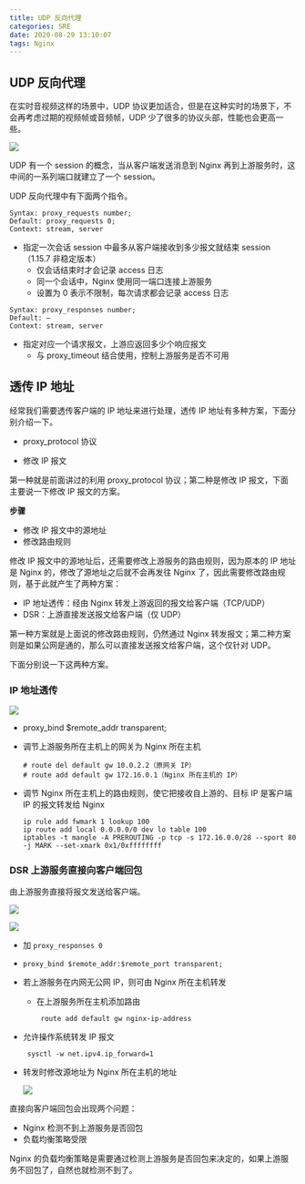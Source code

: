 ```yaml
---
title: UDP 反向代理
categories: SRE
date: 2020-08-29 13:10:07
tags: Nginx
---
```



## UDP 反向代理

在实时音视频这样的场景中，UDP 协议更加适合，但是在这种实时的场景下，不会再考虑过期的视频帧或音频帧，UDP 少了很多的协议头部，性能也会更高一些。

![](https://s3plus.meituan.net/v1/mss_f32142e8d47149129e9550e929704625/yzz-test-image/20200626155248)

<!-- more -->

UDP 有一个 session 的概念，当从客户端发送消息到 Nginx 再到上游服务时，这中间的一系列端口就建立了一个 session。

UDP 反向代理中有下面两个指令。

```nginx
Syntax: proxy_requests number;
Default: proxy_requests 0; 
Context: stream, server
```

- 指定一次会话 session 中最多从客户端接收到多少报文就结束 session（1.15.7 非稳定版本）
  - 仅会话结束时才会记录 access 日志
  - 同一个会话中，Nginx 使用同一端口连接上游服务
  - 设置为 0 表示不限制，每次请求都会记录 access 日志

```nginx
Syntax: proxy_responses number;
Default: —
Context: stream, server
```

- 指定对应一个请求报文，上游应返回多少个响应报文
  - 与 proxy_timeout 结合使用，控制上游服务是否不可用

## 透传 IP 地址

经常我们需要透传客户端的 IP 地址来进行处理，透传 IP 地址有多种方案，下面分别介绍一下。

- proxy_protocol 协议

- 修改 IP 报文

第一种就是前面讲过的利用 proxy_protocol 协议；第二种是修改 IP 报文，下面主要说一下修改 IP 报文的方案。

**步骤**

  - 修改 IP 报文中的源地址
  - 修改路由规则

修改 IP 报文中的源地址后，还需要修改上游服务的路由规则，因为原本的 IP 地址是 Nginx 的，修改了源地址之后就不会再发往 Nginx 了，因此需要修改路由规则，基于此就产生了两种方案：

- IP 地址透传：经由 Nginx 转发上游返回的报文给客户端（TCP/UDP）
- DSR：上游直接发送报文给客户端（仅 UDP）

第一种方案就是上面说的修改路由规则，仍然通过 Nginx 转发报文；第二种方案则是如果公网是通的，那么可以直接发送报文给客户端，这个仅针对 UDP。

下面分别说一下这两种方案。

### IP 地址透传

![](https://s3plus.meituan.net/v1/mss_f32142e8d47149129e9550e929704625/yzz-test-image/20200626163321)

- proxy_bind $remote_addr transparent;

- 调节上游服务所在主机上的网关为 Nginx 所在主机

  ```shell
  # route del default gw 10.0.2.2（原网关 IP）
  # route add default gw 172.16.0.1（Nginx 所在主机的 IP）
  ```

- 调节 Nginx 所在主机上的路由规则，使它把接收自上游的、目标 IP 是客户端 IP 的报文转发给 Nginx

  ```shell
  ip rule add fwmark 1 lookup 100
  ip route add local 0.0.0.0/0 dev lo table 100
  iptables -t mangle -A PREROUTING -p tcp -s 172.16.0.0/28 --sport 80 -j MARK --set-xmark 0x1/0xffffffff
  ```

### DSR 上游服务直接向客户端回包

由上游服务直接将报文发送给客户端。

![](https://s3plus.meituan.net/v1/mss_f32142e8d47149129e9550e929704625/yzz-test-image/20200626164131)

![](https://s3plus.meituan.net/v1/mss_f32142e8d47149129e9550e929704625/yzz-test-image/20200626164144)

- 加 `proxy_responses 0`

- `proxy_bind $remote_addr:$remote_port transparent;`

- 若上游服务在内网无公网 IP，则可由 Nginx 所在主机转发

  - 在上游服务所在主机添加路由

    ```nginx
     route add default gw nginx-ip-address
    ```

- 允许操作系统转发 IP 报文

  ```
   sysctl -w net.ipv4.ip_forward=1
  ```

- 转发时修改源地址为 Nginx 所在主机的地址

  ![](https://s3plus.meituan.net/v1/mss_f32142e8d47149129e9550e929704625/yzz-test-image/20200626164716)

直接向客户端回包会出现两个问题：

- Nginx 检测不到上游服务是否回包
- 负载均衡策略受限

Nginx 的负载均衡策略是需要通过检测上游服务是否回包来决定的，如果上游服务不回包了，自然也就检测不到了。